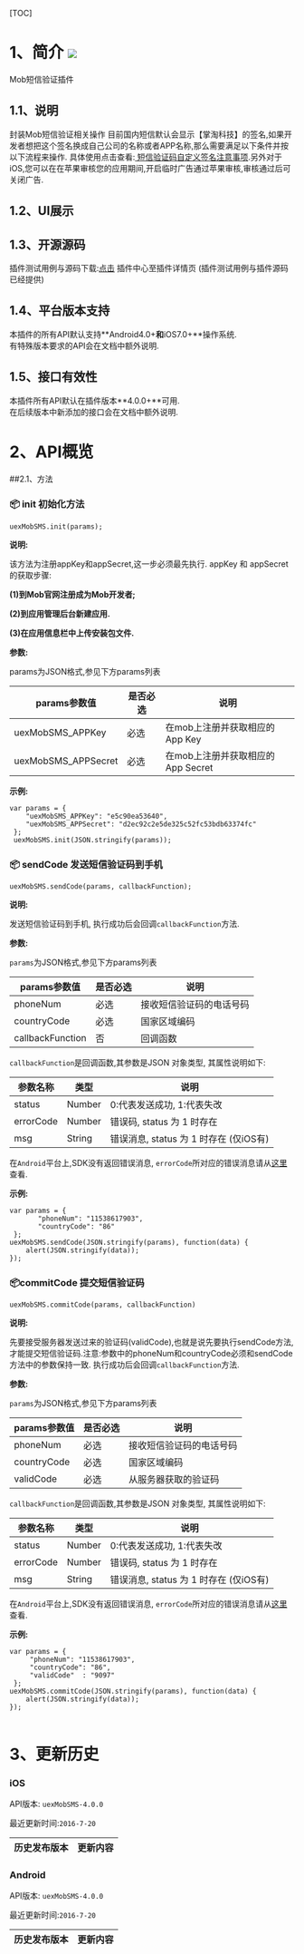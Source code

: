 [TOC]
# 1、简介 [![](http://appcan-download.oss-cn-beijing.aliyuncs.com/%E5%85%AC%E6%B5%8B%2Fgf.png)]()
Mob短信验证插件
## 1.1、说明
封装Mob短信验证相关操作
目前国内短信默认会显示【掌淘科技】的签名,如果开发者想把这个签名换成自己公司的名称或者APP名称,那么需要满足以下条件并按以下流程来操作. 具体使用点击查看:[ 短信验证码自定义签名注意事项](http://bbs.mob.com/thread-16106-1-1.html).另外对于iOS,您可以在在苹果审核您的应用期间,开启临时广告通过苹果审核,审核通过后可关闭广告.
## 1.2、UI展示

   
## 1.3、开源源码

插件测试用例与源码下载:[点击](http://plugin.appcan.cn/details.html?id=616_index)    插件中心至插件详情页 (插件测试用例与插件源码已经提供)


## 1.4、平台版本支持

本插件的所有API默认支持**Android4.0+**和**iOS7.0+**操作系统.   
有特殊版本要求的API会在文档中额外说明.

## 1.5、接口有效性
本插件所有API默认在插件版本**4.0.0+**可用.   
在后续版本中新添加的接口会在文档中额外说明. 

# 2、API概览

##2.1、方法

### 📦 init 初始化方法

`uexMobSMS.init(params);`
  

**说明:**

该方法为注册appKey和appSecret,这一步必须最先执行.
 appKey 和 appSecret的获取步骤:

**(1)到Mob官网注册成为Mob开发者;**

**(2)到应用管理后台新建应用.**

**(3)在应用信息栏中上传安装包文件.**

               

**参数:**

params为JSON格式,参见下方params列表

|  params参数值 | 是否必选  |说明 |
| ----- | ----- | -----|
|  uexMobSMS_APPKey |必选   |在mob上注册并获取相应的App Key |
|  uexMobSMS_APPSecret |  必选 |在mob上注册并获取相应的App Secret |


**示例:**

```
var params = {
    "uexMobSMS_APPKey": "e5c90ea53640",
    "uexMobSMS_APPSecret": "d2ec92c2e5de325c52fc53bdb63374fc"
 };               
 uexMobSMS.init(JSON.stringify(params));

```

### 📦 sendCode 发送短信验证码到手机

`uexMobSMS.sendCode(params, callbackFunction);`
     

**说明:**

发送短信验证码到手机, 执行成功后会回调`callbackFunction`方法.
                

**参数:**

`params`为JSON格式,参见下方params列表

|  params参数值 | 是否必选  |说明 |
| ----- | ----- | -----|
|  phoneNum |必选   |接收短信验证码的电话号码 |
|  countryCode |  必选 |国家区域编码  |
|  callbackFunction |  否 | 回调函数  |


`callbackFunction`是回调函数,其参数是JSON 对象类型, 其属性说明如下:

| 参数名称 | 类型 |说明 |
| ----- | ----- | -----|
|  status |Number | 0:代表发送成功, 1:代表失改 |
|  errorCode | Number |错误码, status 为 1 时存在  |
|  msg |  String |错误消息, status 为 1 时存在 (仅iOS有) |


在`Android`平台上,SDK没有返回错误消息, `errorCode`所对应的错误消息请从[这里](http://wiki.mob.com/android-api-%E9%94%99%E8%AF%AF%E7%A0%81%E5%8F%82%E8%80%83/)查看.

**示例:**

```
var params = {
       "phoneNum": "11538617903",
       "countryCode": "86"
 };
uexMobSMS.sendCode(JSON.stringify(params), function(data) {
	alert(JSON.stringify(data));
});
```

### 📦commitCode 提交短信验证码	

`uexMobSMS.commitCode(params, callbackFunction)`	

**说明:**

先要接受服务器发送过来的验证码(validCode),也就是说先要执行sendCode方法,才能提交短信验证码.注意:参数中的phoneNum和countryCode必须和sendCode方法中的参数保持一致. 执行成功后会回调`callbackFunction`方法.

**参数:**

`params`为JSON格式,参见下方params列表

|  params参数值 | 是否必选  |说明 |
| ----- | ----- | -----|
|  phoneNum |必选   |接收短信验证码的电话号码 |
|  countryCode |  必选 |国家区域编码  |
|  validCode |  必选 |从服务器获取的验证码  |


`callbackFunction`是回调函数,其参数是JSON 对象类型, 其属性说明如下:

| 参数名称 | 类型 |说明 |
| ----- | ----- | -----|
|  status |Number | 0:代表发送成功, 1:代表失改 |
|  errorCode | Number |错误码, status 为 1 时存在  |
|  msg |  String |错误消息, status 为 1 时存在 (仅iOS有) |


在`Android`平台上,SDK没有返回错误消息, `errorCode`所对应的错误消息请从[这里](http://wiki.mob.com/android-api-%E9%94%99%E8%AF%AF%E7%A0%81%E5%8F%82%E8%80%83/)查看.
  

**示例:**

```
var params = {
     "phoneNum": "11538617903",
     "countryCode": "86",
     "validCode"  : "9097"
 }; 
uexMobSMS.commitCode(JSON.stringify(params), function(data) {
	alert(JSON.stringify(data));
});
                
```

# 3、更新历史

### iOS

API版本: `uexMobSMS-4.0.0`

最近更新时间:`2016-7-20`

| 历史发布版本 | 更新内容 |
| ----- | ----- |

### Android

API版本: `uexMobSMS-4.0.0`

最近更新时间:`2016-7-20`

| 历史发布版本 | 更新内容 |
| ----- | ----- |
